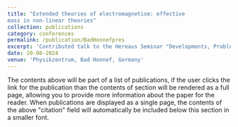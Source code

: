 ```yaml
---
title: "Extended theories of electromagnetism: effective
mass in non-linear theories"
collection: publications
category: conferences
permalink: /publication/BadHonnefpres
excerpt: 'Contributed talk to the Hereaus Seminar "Developments, Problems, and Extensions of Electrodynamics" held at the Physikzentrum in Bad Honnef Germany. '
date: 20-08-2024
venue: 'Physikzentrum, Bad Honnef, Germany'
---
```


The contents above will be part of a list of publications, if the user clicks the link for the publication than the contents of section will be rendered as a full page, allowing you to provide more information about the paper for the reader. When publications are displayed as a single page, the contents of the above "citation" field will automatically be included below this section in a smaller font.
